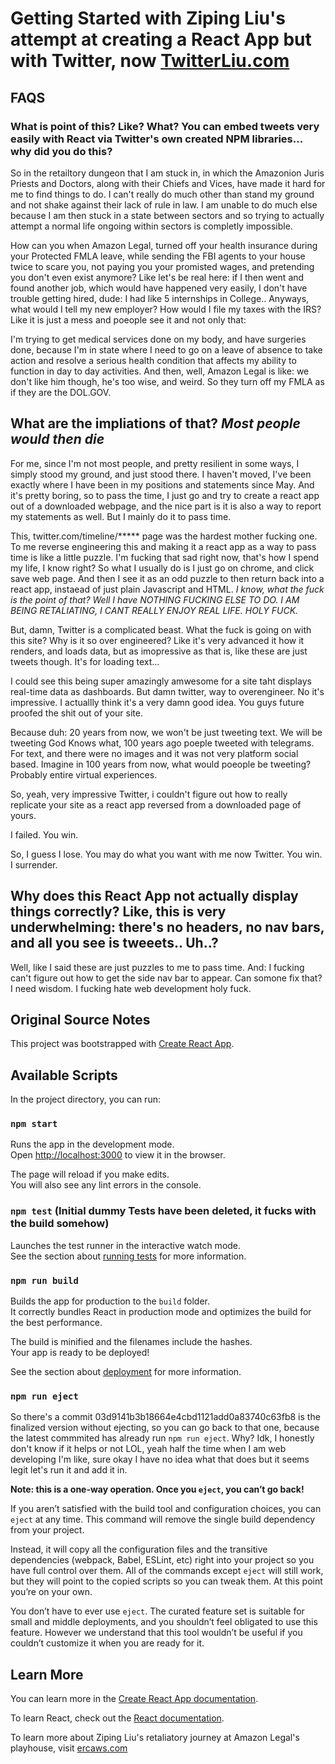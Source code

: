 # Getting Started with Ziping Liu's attempt at creating a React App but with Twitter, now [TwitterLiu.com](TwitterLiu.com)

## FAQS


### What is point of this? Like? What? You can embed tweets very easily with React via Twitter's own created NPM libraries... why did you do this? 

So in the retailtory dungeon that I am stuck in, in which the Amazonion Juris Priests and Doctors, along with their Chiefs and Vices, have made it hard for me to find things to do. I can't really do much other than stand my ground and not shake against their lack of rule in law. I am unable to do much else because I am then stuck in a state between sectors and so trying to actually attempt a normal life ongoing within sectors is completly impossible. 

How can you when Amazon Legal, turned off your health insurance during your Protected FMLA leave, while sending the FBI agents to your house twice to scare you, not paying you your promisted wages, and pretending you don't even exist anymore? Like let's be real here: if I then went and found another job, which would have happened very easily, I don't have trouble getting hired, dude: I had like 5 internships in College.. Anyways, what would I tell my new employer? How would I file my taxes with the IRS? Like it is just a mess and poeople see it and not only that: 

I'm trying to get medical services done on my body, and have surgeries done, because I'm in state where I need to go on a leave of absence to take action and resolve a serious health condition that affects my ability to function in day to day activities. And then, well, Amazon Legal is like: we don't like him though, he's too wise, and weird. So they turn off my FMLA as if they are the DOL.GOV.

## What are the impliations of that? _Most people would then die_

For me, since I'm not most people, and pretty resilient in some ways, I simply stood my ground, and just stood there. I haven't moved, I've been exactly where I have been in my positions and statements since May. And it's pretty boring, so to pass the time, I just go and try to create a react app out of a downloaded webpage, and the nice part is it is also a way to report my statements as well. But I mainly do it to pass time.

This, twitter.com/timeline/***** page was the hardest mother fucking one. To me reverse engineering this and making it a react app as a way to pass time is like a little puzzle. I'm fucking that sad right now, that's how I spend my life, I know right? So what I usually do is I just go on chrome, and click save web page. And then I see it as an odd puzzle to then return back into a react app, instaead of just plain Javascript and HTML. _I know, what the fuck is the point of that? Well I have NOTHING FUCKING ELSE TO DO. I AM BEING RETALIATING, I CANT REALLY ENJOY REAL LIFE. HOLY FUCK._

But, damn, Twitter is a complicated beast. What the fuck is going on with this site? Why is it so over engineered? Like it's very advanced it how it renders, and loads data, but as imopressive as that is, like these are just tweets though. It's for loading text... 

I could see this being super amazingly amwesome for a site taht displays real-time data as dashboards. But damn twitter, way to overengineer. No it's impressive. I actuallly think it's a very damn good idea. You guys future proofed the shit out of your site. 

Because duh: 20 years from now, we won't be just tweeting text. We will be tweeting God Knows what, 100 years ago poeple tweeted with telegrams. For text, and there were no images and it was not very platform social based. Imagine in 100 years from now, what would poeople be tweeting? Probably entire virtual experiences.

So, yeah, very impressive Twitter, i couldn't figure out how to really replicate your site as a react app reversed from a downloaded page of yours.

I failed. You win.

So, I guess I lose. You may do what you want with me now Twitter. You win. I surrender.

## Why does this React App not actually display things correctly? Like, this is very underwhelming: there's no headers, no nav bars, and all you see is tweeets.. Uh..?

Well, like I said these are just puzzles to me to pass time. And: I fucking can't figure out how to get the side nav bar to appear. Can somone fix that? I need wisdom. I fucking hate web development holy fuck.


## Original Source Notes

This project was bootstrapped with [Create React App](https://github.com/facebook/create-react-app).



## Available Scripts

In the project directory, you can run:

### `npm start`

Runs the app in the development mode.\
Open [http://localhost:3000](http://localhost:3000) to view it in the browser.

The page will reload if you make edits.\
You will also see any lint errors in the console.

### `npm test` (**Initial dummy Tests have been deleted, it fucks with the build somehow**)

Launches the test runner in the interactive watch mode.\
See the section about [running tests](https://facebook.github.io/create-react-app/docs/running-tests) for more information.

### `npm run build`

Builds the app for production to the `build` folder.\
It correctly bundles React in production mode and optimizes the build for the best performance.

The build is minified and the filenames include the hashes.\
Your app is ready to be deployed!

See the section about [deployment](https://facebook.github.io/create-react-app/docs/deployment) for more information.

### `npm run eject`

So there's a commit 03d9141b3b18664e4cbd1121add0a83740c63fb8 is the finalized version without ejecting, so you can go back to that one, because the latest commmited has already run `npm run eject`. Why? Idk, I honestly don't know if it helps or not LOL, yeah half the time when I am web developing I'm like, sure okay I have no idea what that does but it seems legit let's run it and add it in.

**Note: this is a one-way operation. Once you `eject`, you can’t go back!**

If you aren’t satisfied with the build tool and configuration choices, you can `eject` at any time. This command will remove the single build dependency from your project.

Instead, it will copy all the configuration files and the transitive dependencies (webpack, Babel, ESLint, etc) right into your project so you have full control over them. All of the commands except `eject` will still work, but they will point to the copied scripts so you can tweak them. At this point you’re on your own.

You don’t have to ever use `eject`. The curated feature set is suitable for small and middle deployments, and you shouldn’t feel obligated to use this feature. However we understand that this tool wouldn’t be useful if you couldn’t customize it when you are ready for it.

## Learn More

You can learn more in the [Create React App documentation](https://facebook.github.io/create-react-app/docs/getting-started).

To learn React, check out the [React documentation](https://reactjs.org/).

To learn more about Ziping Liu's retaliatory journey at Amazon Legal's playhouse, visit [ercaws.com](https://ercaws.com)
